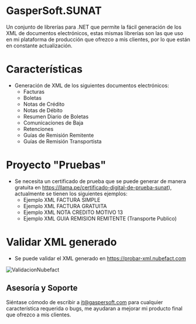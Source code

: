 # GasperSoft.SUNAT

Un conjunto de librerías para .NET que permite la fácil generación de los XML de documentos electrónicos, estas mismas librerías son las que uso en mi plataforma de producción que ofrezco a mis clientes, por lo que están en constante actualización.

# Características #
- Generación de XML de los siguientes documentos electrónicos:
  - Facturas
  - Boletas
  - Notas de Crédito
  - Notas de Débito
  - Resumen Diario de Boletas
  - Comunicaciones de Baja
  - Retenciones
  - Guías de Remisión Remitente
  - Guías de Remisión Transportista

# Proyecto "Pruebas"
- Se necesita un certificado de prueba que se puede generar de manera gratuita en https://llama.pe/certificado-digital-de-prueba-sunat), actualmente se tienen los siguientes ejemplos:
  - Ejemplo XML FACTURA SIMPLE
  - Ejemplo XML FACTURA GRATUITA
  - Ejemplo XML NOTA CREDITO MOTIVO 13
  - Ejemplo XML GUIA REMISION REMITENTE (Transporte Publico)

# Validar XML generado
- Se puede validar el XML generado en https://probar-xml.nubefact.com

![ValidacionNubefact](https://github.com/user-attachments/assets/cbf21fbe-ccf0-4ba5-ae6f-f42c783244d6)

## Asesoría y Soporte ##

Siéntase cómodo de escribir a it@gaspersoft.com para cualquier característica requerida o bugs, me ayudaran a mejorar mi producto final que ofrezco a mis clientes.
